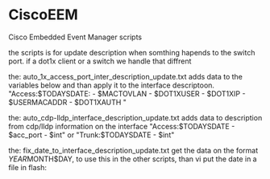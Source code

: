 # CiscoEEM
Cisco Embedded Event Manager scripts

the scripts is for update description when somthing hapends to the switch port.
if a dot1x client or a switch we handle that diffrent

the: auto_1x_access_port_inter_description_update.txt adds data to the variables below and than apply it to the interface descriptoon. 
"Access:$TODAYSDATE: - $MACTOVLAN - $DOT1XUSER - $DOT1XIP - $USERMACADDR - $DOT1XAUTH "

the: auto_cdp-lldp_interface_description_update.txt adds data to description from cdp/lldp information on the interface
"Access:$TODAYSDATE - $acc_port - $int" or "Trunk:$TODAYSDATE - $int"

the: fix_date_to_interface_description_update.txt get the data on the format $YEAR$MONTH$DAY, to use this in the other scripts, than vi put the date in a file in flash:
